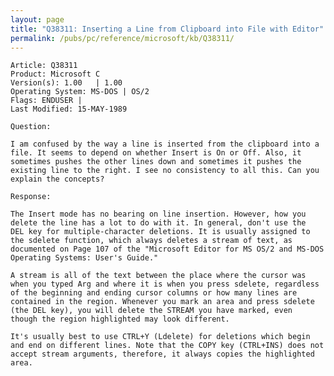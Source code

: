 ```yaml
---
layout: page
title: "Q38311: Inserting a Line from Clipboard into File with Editor"
permalink: /pubs/pc/reference/microsoft/kb/Q38311/
---
```


	Article: Q38311
	Product: Microsoft C
	Version(s): 1.00   | 1.00
	Operating System: MS-DOS | OS/2
	Flags: ENDUSER |
	Last Modified: 15-MAY-1989
	
	Question:
	
	I am confused by the way a line is inserted from the clipboard into a
	file. It seems to depend on whether Insert is On or Off. Also, it
	sometimes pushes the other lines down and sometimes it pushes the
	existing line to the right. I see no consistency to all this. Can you
	explain the concepts?
	
	Response:
	
	The Insert mode has no bearing on line insertion. However, how you
	delete the line has a lot to do with it. In general, don't use the
	DEL key for multiple-character deletions. It is usually assigned to
	the sdelete function, which always deletes a stream of text, as
	documented on Page 107 of the "Microsoft Editor for MS OS/2 and MS-DOS
	Operating Systems: User's Guide."
	
	A stream is all of the text between the place where the cursor was
	when you typed Arg and where it is when you press sdelete, regardless
	of the beginning and ending cursor columns or how many lines are
	contained in the region. Whenever you mark an area and press sdelete
	(the DEL key), you will delete the STREAM you have marked, even
	though the region highlighted may look different.
	
	It's usually best to use CTRL+Y (Ldelete) for deletions which begin
	and end on different lines. Note that the COPY key (CTRL+INS) does not
	accept stream arguments, therefore, it always copies the highlighted
	area.
